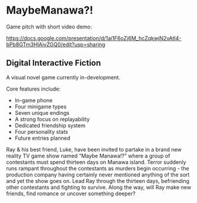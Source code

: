 # MaybeManawa?!

Game pitch with short video demo:

https://docs.google.com/presentation/d/1ai1F6oZj6M_hcZqkwjN2vAtl4-bPb8GTm3HlAivZGQ0/edit?usp=sharing

## Digital Interactive Fiction
A visual novel game currently in-development.

Core features  include:
  - In-game phone
  - Four minigame types
  - Seven unique endings
  - A strong focus on replayability
  - Dedicated friendship system
  - Four personality stats
  - Future entries planned

Ray & his best friend, Luke, have been invited to partake in a brand new reality TV game show named “Maybe Manawa!?” where a group of contestants must spend thirteen days on Manawa island. Terror suddenly runs rampant throughout the contestants as murders begin occurring - the production company having certainly never mentioned anything of the sort and yet the show goes on. Lead Ray through the thirteen days, befriending other contestants and fighting to survive. Along the way, will Ray make new friends, find romance or uncover something deeper?
